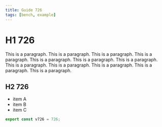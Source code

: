 ```yaml
---
title: Guide 726
tags: [bench, example]
---
```


# H1 726

This is a paragraph. This is a paragraph. This is a paragraph. This is a paragraph. This is a paragraph. This is a paragraph. This is a paragraph. This is a paragraph. This is a paragraph. This is a paragraph. This is a paragraph. This is a paragraph. 

## H2 726

- item A
- item B
- item C

```ts
export const v726 = 726;
```